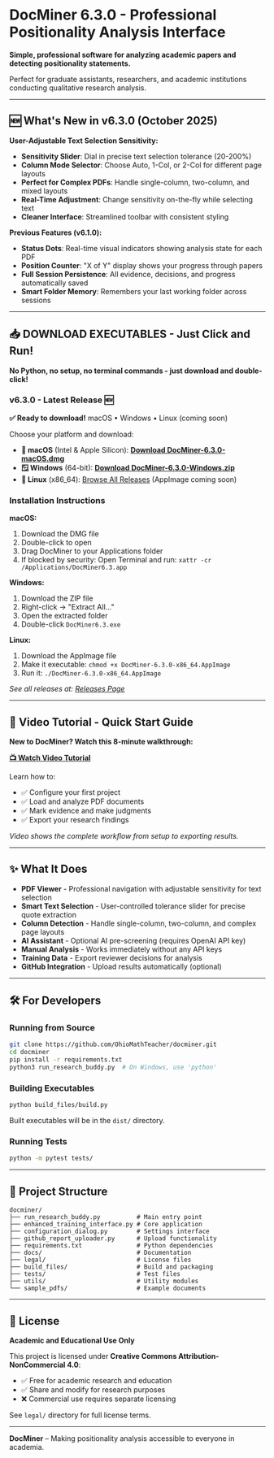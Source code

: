 # DocMiner 6.3.0 - Professional Positionality Analysis Interface

**Simple, professional software for analyzing academic papers and detecting positionality statements.**

Perfect for graduate assistants, researchers, and academic institutions conducting qualitative research analysis.

---

## 🆕 **What's New in v6.3.0** (October 2025)

**User-Adjustable Text Selection Sensitivity:**
- **Sensitivity Slider**: Dial in precise text selection tolerance (20-200%)
- **Column Mode Selector**: Choose Auto, 1-Col, or 2-Col for different page layouts
- **Perfect for Complex PDFs**: Handle single-column, two-column, and mixed layouts
- **Real-Time Adjustment**: Change sensitivity on-the-fly while selecting text
- **Cleaner Interface**: Streamlined toolbar with consistent styling

**Previous Features (v6.1.0):**
- **Status Dots**: Real-time visual indicators showing analysis state for each PDF
- **Position Counter**: "X of Y" display shows your progress through papers
- **Full Session Persistence**: All evidence, decisions, and progress automatically saved
- **Smart Folder Memory**: Remembers your last working folder across sessions

---

## 📥 **DOWNLOAD EXECUTABLES - Just Click and Run!**

**No Python, no setup, no terminal commands - just download and double-click!**

### **v6.3.0 - Latest Release** 🆕

**✅ Ready to download!** macOS • Windows • Linux (coming soon)

Choose your platform and download:

- **🍎 macOS** (Intel & Apple Silicon): [**Download DocMiner-6.3.0-macOS.dmg**](https://github.com/OhioMathTeacher/docminer/releases/download/v6.3.0/DocMiner-6.3.0-macOS.dmg)
- **🪟 Windows** (64-bit): [**Download DocMiner-6.3.0-Windows.zip**](https://github.com/OhioMathTeacher/docminer/releases/download/v6.3.0/DocMiner-6.3.0-Windows.zip)
- **🐧 Linux** (x86_64): [Browse All Releases](https://github.com/OhioMathTeacher/docminer/releases) (AppImage coming soon)

### **Installation Instructions**

**macOS:**
1. Download the DMG file
2. Double-click to open
3. Drag DocMiner to your Applications folder
4. If blocked by security: Open Terminal and run: `xattr -cr /Applications/DocMiner6.3.app`

**Windows:**
1. Download the ZIP file
2. Right-click → "Extract All..."
3. Open the extracted folder
4. Double-click `DocMiner6.3.exe`

**Linux:**
1. Download the AppImage file
2. Make it executable: `chmod +x DocMiner-6.3.0-x86_64.AppImage`
3. Run it: `./DocMiner-6.3.0-x86_64.AppImage`

*See all releases at: [Releases Page](https://github.com/OhioMathTeacher/docminer/releases)*

---

## 🎥 **Video Tutorial - Quick Start Guide**

**New to DocMiner? Watch this 8-minute walkthrough:**

[**📺 Watch Video Tutorial**](https://youtu.be/Y3nX3kSQsXU)

Learn how to:
- ✅ Configure your first project
- ✅ Load and analyze PDF documents  
- ✅ Mark evidence and make judgments
- ✅ Export your research findings

*Video shows the complete workflow from setup to exporting results.*

---

## ✨ **What It Does**

* **PDF Viewer** - Professional navigation with adjustable sensitivity for text selection
* **Smart Text Selection** - User-controlled tolerance slider for precise quote extraction
* **Column Detection** - Handle single-column, two-column, and complex page layouts
* **AI Assistant** - Optional AI pre-screening (requires OpenAI API key)
* **Manual Analysis** - Works immediately without any API keys
* **Training Data** - Export reviewer decisions for analysis
* **GitHub Integration** - Upload results automatically (optional)

---

## 🛠️ **For Developers**

### Running from Source
```bash
git clone https://github.com/OhioMathTeacher/docminer.git
cd docminer
pip install -r requirements.txt
python3 run_research_buddy.py  # On Windows, use 'python'
```

### Building Executables
```bash
python build_files/build.py
```

Built executables will be in the `dist/` directory.

### Running Tests
```bash
python -m pytest tests/
```

---

## 📁 **Project Structure**

```
docminer/
├── run_research_buddy.py          # Main entry point
├── enhanced_training_interface.py # Core application
├── configuration_dialog.py        # Settings interface  
├── github_report_uploader.py      # Upload functionality
├── requirements.txt               # Python dependencies
├── docs/                          # Documentation
├── legal/                         # License files
├── build_files/                   # Build and packaging
├── tests/                         # Test files
├── utils/                         # Utility modules
└── sample_pdfs/                   # Example documents
```
---

## 📜 **License**

**Academic and Educational Use Only**

This project is licensed under **Creative Commons Attribution-NonCommercial 4.0**:

* ✅ Free for academic research and education
* ✅ Share and modify for research purposes
* ❌ Commercial use requires separate licensing

See `legal/` directory for full license terms.

---

**DocMiner** – Making positionality analysis accessible to everyone in academia.

